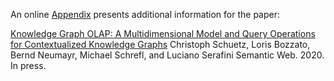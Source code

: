 An online [Appendix](appendix.pdf) presents additional information for the paper:

[Knowledge Graph OLAP: A Multidimensional Model and Query Operations for Contextualized Knowledge Graphs](http://www.semantic-web-journal.net/content/knowledge-graph-olap-multidimensional-model-and-query-operations-contextualized-knowledge-0)
Christoph Schuetz, Loris Bozzato, Bernd Neumayr, Michael Schrefl, and Luciano Serafini
Semantic Web. 2020. In press.
